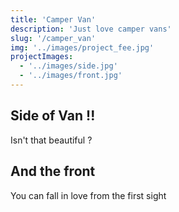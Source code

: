 ```yaml
---
title: 'Camper Van'
description: 'Just love camper vans'
slug: '/camper_van'
img: '../images/project_fee.jpg'
projectImages:
  - '../images/side.jpg'
  - '../images/front.jpg'
---
```


## Side of Van !!

Isn't that beautiful ?

## And the front

You can fall in love from the first sight
